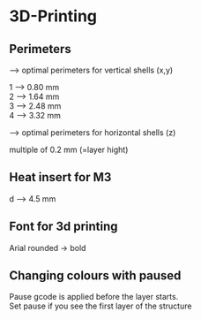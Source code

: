 # 3D-Printing  
## Perimeters  
--> optimal perimeters for vertical shells (x,y)

1 --> 0.80 mm  
2 --> 1.64 mm  
3 --> 2.48 mm  
4 --> 3.32 mm    

--> optimal perimeters for horizontal shells (z)

multiple of 0.2 mm (=layer hight)

## Heat insert for M3
d --> 4.5 mm

## Font for 3d printing
Arial rounded -> bold

## Changing colours with paused  
Pause gcode is applied before the layer starts.  
Set pause if you see the first layer of the structure
